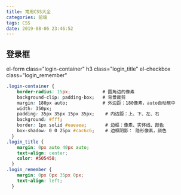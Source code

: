 ```yaml
---
title: 常用CSS大全
categories: 前端
tags: CSS
date: 2019-08-06 23:46:52
---
```



## 登录框
el-form class="login-container"
h3 class="login_title"
el-checkbox class="login_remember"

``` css
.login-container {
    border-radius: 15px;            # 圆角边的像素
    background-clip: padding-box;   # 背景裁剪
    margin: 180px auto;             # 外边距：180像素，auto自动居中
    width: 350px;
    padding: 35px 35px 15px 35px;    # 内边距：上、下、左、右
    background: #fff;
    border: 1px solid #eaeaea;       # 边框：像素、实体线、颜色
    box-shadow: 0 0 25px #cac6c6;    # 边框阴影： 隐形像素，颜色
  }  
.login_title {
    margin: 0px auto 40px auto;
    text-align: center;
    color: #505458;
  }
.login_remember {
    margin: 0px 0px 35px 0px;
    text-align: left;
  }
```


